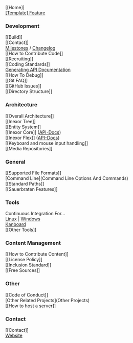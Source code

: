 [[Home]]  
[[Template] Feature](Template-Feature)  

### Development

[[Build]]  
[[Contact]]  
[Milestones](https://github.com/inexor-game/code/milestones) / [Changelog](https://github.com/inexor-game/code/blob/master/changelog.md)  
[[How to Contribute Code]]  
[[Recruiting]]  
[[Coding Standards]]  
[Generating API Documentation](Documentation)  
[[How To Debug]]    
[[Git FAQ]]  
[[GitHub Issues]]  
[[Directory Structure]]


### Architecture

[[Overall Architecture]]  
[[Inexor Tree]]  
[[Entity System]]  
[[Inexor Core]] ([API-Docs](https://docs.inexor.org/core/index.html))  
[[Inexor Flex]] ([API-Docs](https://docs.inexor.org/flex/index.html))  
[[Keyboard and mouse input handling]]  
[[Media Repositories]]

### General
[[Supported File Formats]]  
[Command Line](Command Line Options And Commands)  
[[Standard Paths]]  
[[Sauerbraten Features]]  

### Tools

Continuous Integration For...  
[Linux](https://travis-ci.org/inexor-game/code) | [Windows](https://ci.appveyor.com/project/inexor-game/code)  
[Kanboard](https://waffle.io/inexor-game/code)   
[[Other Tools]]  

### Content Management
[[How to Contribute Content]]  
[[License Policy]]  
[[Inclusion Standard]]  
[[Free Sources]]  

### Other
[[Code of Conduct]]  
[Other Related Projects](Other Projects)  
[[How to host a server]]  
 

### Contact
[[Contact]]  
[Website](https://inexor.org)  
